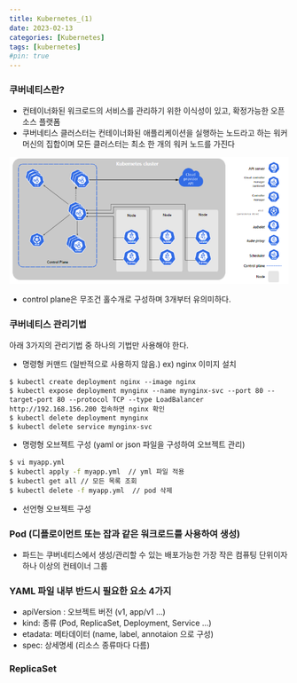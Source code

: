 ```yaml
---
title: Kubernetes_(1)
date: 2023-02-13
categories: [Kubernetes]
tags: [kubernetes]
#pin: true
---
```


### 쿠버네티스란?
- 컨테이너화된 워크로드의 서비스를 관리하기 위한 이식성이 있고, 확정가능한 오픈소스 플랫폼
- 쿠버네티스 클러스터는 컨테이너화된 애플리케이션을 실행하는 노드라고 하는 워커 머신의 집합이며 모든 클러스터는 최소 한 개의 워커 노드를 가진다

![image](/assets/img/kube.PNG)
- control plane은 무조건 홀수개로 구성하며 3개부터 유의미하다.


### 쿠버네티스 관리기법

아래 3가지의 관리기법 중 하나의 기법만 사용해야 한다.

- 명령형 커맨드 (일반적으로 사용하지 않음.)
ex) nginx 이미지 설치

```
$ kubectl create deployment nginx --image nginx
$ kubectl expose deployment mynginx --name mynginx-svc --port 80 --target-port 80 --protocol TCP --type LoadBalancer
http://192.168.156.200 접속하면 nginx 확인
$ kubectl delete deployment mynginx
$ kubectl delete service mynginx-svc
```
- 명령형 오브젝트 구성 (yaml or json 파일을 구성하여 오브젝트 관리)

```bash
$ vi myapp.yml
$ kubectl apply -f myapp.yml  // yml 파일 적용
$ kubectl get all // 모든 목록 조회
$ kubectl delete -f myapp.yml  // pod 삭제
```

- 선언형 오브젝트 구성

### Pod (디플로이먼트 또는 잡과 같은 워크로드를 사용하여 생성)

- 파드는 쿠버네티스에서 생성/관리할 수 있는 배포가능한 가장 작은 컴퓨팅 단위이자 하나 이상의 컨테이너 그룹

### YAML 파일 내부 반드시 필요한 요소 4가지
- apiVersion : 오브젝트 버전 (v1, app/v1 ...)
- kind:  종류 (Pod, ReplicaSet, Deployment, Service ...)
- etadata: 메타데이터  (name, label, annotaion 으로 구성)
- spec: 상세명세 (리소스 종류마다 다름)

### ReplicaSet


